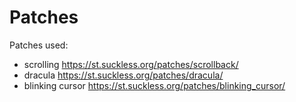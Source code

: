 Patches
=======

Patches used: 
- scrolling https://st.suckless.org/patches/scrollback/
- dracula https://st.suckless.org/patches/dracula/
- blinking cursor https://st.suckless.org/patches/blinking_cursor/